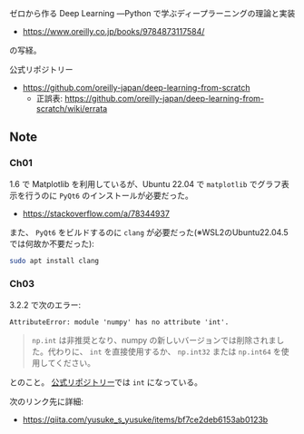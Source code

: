 ゼロから作る Deep Learning ―Python で学ぶディープラーニングの理論と実装

- https://www.oreilly.co.jp/books/9784873117584/

の写経。

公式リポジトリー

- https://github.com/oreilly-japan/deep-learning-from-scratch
  - 正誤表: https://github.com/oreilly-japan/deep-learning-from-scratch/wiki/errata

## Note

### Ch01

1.6 で Matplotlib を利用しているが、Ubuntu 22.04 で `matplotlib` でグラフ表示を行うのに `PyQt6` のインストールが必要だった。

- https://stackoverflow.com/a/78344937

また、 `PyQt6` をビルドするのに `clang` が必要だった(※WSL2のUbuntu22.04.5では何故か不要だった):

```bash
sudo apt install clang
```

### Ch03

3.2.2 で次のエラー:

```
AttributeError: module 'numpy' has no attribute 'int'.
```

> `np.int` は非推奨となり、numpy の新しいバージョンでは削除されました。代わりに、 `int` を直接使用するか、 `np.int32` または `np.int64` を使用してください。

とのこと。
[公式リポジトリー](https://github.com/oreilly-japan/deep-learning-from-scratch/blob/master/ch03/step_function.py)では `int` になっている。

次のリンク先に詳細:

- https://qiita.com/yusuke_s_yusuke/items/bf7ce2deb6153ab0123b
